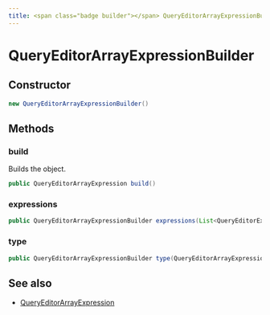 ```yaml
---
title: <span class="badge builder"></span> QueryEditorArrayExpressionBuilder
---
```

# <span class="badge builder"></span> QueryEditorArrayExpressionBuilder

## Constructor

```java
new QueryEditorArrayExpressionBuilder()
```
## Methods

### <span class="badge object-method"></span> build

Builds the object.

```java
public QueryEditorArrayExpression build()
```

### <span class="badge object-method"></span> expressions

```java
public QueryEditorArrayExpressionBuilder expressions(List<QueryEditorExpression> expressions)
```

### <span class="badge object-method"></span> type

```java
public QueryEditorArrayExpressionBuilder type(QueryEditorArrayExpressionType type)
```

## See also

 * <span class="badge object-type-class"></span> [QueryEditorArrayExpression](./object-QueryEditorArrayExpression.md)
